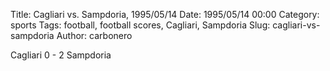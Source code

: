 Title: Cagliari vs. Sampdoria, 1995/05/14
Date: 1995/05/14 00:00
Category: sports
Tags: football, football scores, Cagliari, Sampdoria
Slug: cagliari-vs-sampdoria
Author: carbonero


Cagliari 0 - 2 Sampdoria
